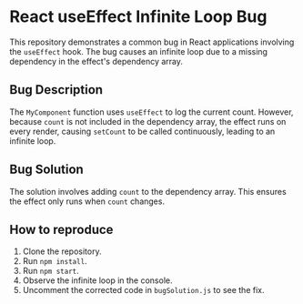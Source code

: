 # React useEffect Infinite Loop Bug

This repository demonstrates a common bug in React applications involving the `useEffect` hook. The bug causes an infinite loop due to a missing dependency in the effect's dependency array.

## Bug Description

The `MyComponent` function uses `useEffect` to log the current count. However, because `count` is not included in the dependency array, the effect runs on every render, causing `setCount` to be called continuously, leading to an infinite loop.

## Bug Solution

The solution involves adding `count` to the dependency array. This ensures the effect only runs when `count` changes.

## How to reproduce

1. Clone the repository.
2. Run `npm install`.
3. Run `npm start`.
4. Observe the infinite loop in the console.
5. Uncomment the corrected code in `bugSolution.js` to see the fix.
